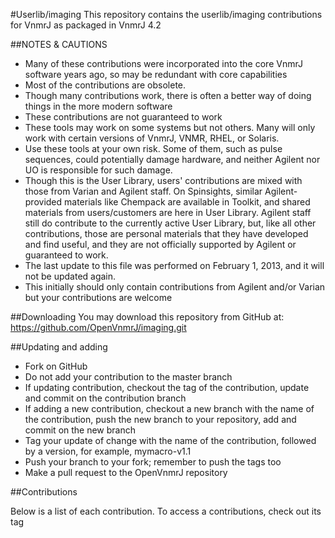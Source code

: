 #Userlib/imaging
This repository contains the userlib/imaging contributions for VnmrJ as
packaged in VnmrJ 4.2

##NOTES & CAUTIONS
* Many of these contributions were incorporated into the core VnmrJ
software years ago, so may be redundant with core capabilities
* Most of the contributions are obsolete.
* Though many contributions work, there is often a better way of doing
things in the more modern software
* These contributions are not guaranteed to work
* These tools may work on some systems but not others. Many will only
work with certain versions of VnmrJ, VNMR, RHEL, or Solaris.
* Use these tools at your own risk. Some of them, such as pulse sequences,
could potentially damage hardware, and neither Agilent nor UO is
responsible for such damage.
* Though this is the User Library, users' contributions are mixed
with those from Varian and Agilent staff. On Spinsights, similar
Agilent-provided materials like Chempack are available in Toolkit, and
shared materials from users/customers are here in User Library. Agilent
staff still do contribute to the currently active User Library, but,
like all other contributions, those are personal materials that they
have developed and find useful, and they are not officially supported by
Agilent or guaranteed to work.
* The last update to this file was performed on February 1, 2013, and it
will not be updated again.
* This initially should only contain contributions from Agilent and/or
Varian but your contributions are welcome

##Downloading
You may download this repository from GitHub at:
https://github.com/OpenVnmrJ/imaging.git

##Updating and adding
- Fork on GitHub
- Do not add your contribution to the master branch
- If updating contribution, checkout the tag of the contribution, update
and commit on the contribution branch
- If adding a new contribution, checkout a new branch with the name of
the contribution, push the new branch to your repository, add and commit
on the new branch
- Tag your update of change with the name of the contribution, followed
by a version, for example, mymacro-v1.1
- Push your branch to your fork; remember to push the tags too
- Make a pull request to the OpenVnmrJ repository

##Contributions

Below is a list of each contribution. To access a contributions, check
out its tag

